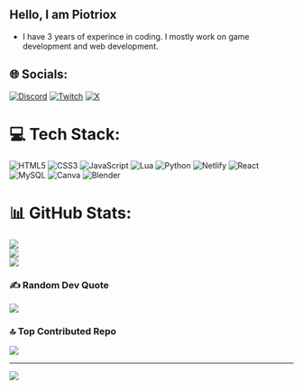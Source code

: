 ## Hello, I am Piotriox

- I have 3 years of experince in coding. I mostly work on game development and web development.


## 🌐 Socials:
[![Discord](https://img.shields.io/badge/Discord-%237289DA.svg?logo=discord&logoColor=white)](https://discord.gg/Piotriox) [![Twitch](https://img.shields.io/badge/Twitch-%239146FF.svg?logo=Twitch&logoColor=white)](https://twitch.tv/Piotriox) [![X](https://img.shields.io/badge/X-black.svg?logo=X&logoColor=white)](https://x.com/Piotriox) 

# 💻 Tech Stack:
![HTML5](https://img.shields.io/badge/html5-%23E34F26.svg?style=for-the-badge&logo=html5&logoColor=white) ![CSS3](https://img.shields.io/badge/css3-%231572B6.svg?style=for-the-badge&logo=css3&logoColor=white) ![JavaScript](https://img.shields.io/badge/javascript-%23323330.svg?style=for-the-badge&logo=javascript&logoColor=%23F7DF1E) ![Lua](https://img.shields.io/badge/lua-%232C2D72.svg?style=for-the-badge&logo=lua&logoColor=white) ![Python](https://img.shields.io/badge/python-3670A0?style=for-the-badge&logo=python&logoColor=ffdd54) ![Netlify](https://img.shields.io/badge/netlify-%23000000.svg?style=for-the-badge&logo=netlify&logoColor=#00C7B7) ![React](https://img.shields.io/badge/react-%2320232a.svg?style=for-the-badge&logo=react&logoColor=%2361DAFB) ![MySQL](https://img.shields.io/badge/mysql-4479A1.svg?style=for-the-badge&logo=mysql&logoColor=white) ![Canva](https://img.shields.io/badge/Canva-%2300C4CC.svg?style=for-the-badge&logo=Canva&logoColor=white) ![Blender](https://img.shields.io/badge/blender-%23F5792A.svg?style=for-the-badge&logo=blender&logoColor=white)
# 📊 GitHub Stats:
![](https://github-readme-stats.vercel.app/api?username=Piotriox&theme=dark&hide_border=false&include_all_commits=true&count_private=false)<br/>
![](https://nirzak-streak-stats.vercel.app/?user=Piotriox&theme=dark&hide_border=false)<br/>
![](https://github-readme-stats.vercel.app/api/top-langs/?username=Piotriox&theme=dark&hide_border=false&include_all_commits=true&count_private=false&layout=compact)

### ✍️ Random Dev Quote
![](https://quotes-github-readme.vercel.app/api?type=horizontal&theme=radical)

### 🔝 Top Contributed Repo
![](https://github-contributor-stats.vercel.app/api?username=Piotriox&limit=5&theme=dark&combine_all_yearly_contributions=true)

---
[![](https://visitcount.itsvg.in/api?id=Piotriox&icon=0&color=0)](https://visitcount.itsvg.in)

<!-- Proudly created with GPRM ( https://gprm.itsvg.in ) -->
